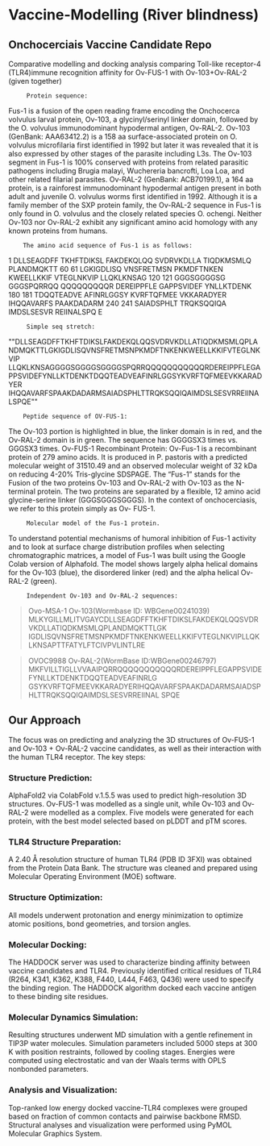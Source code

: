 # Vaccine-Modelling (River blindness)
## Onchocerciais Vaccine Candidate Repo

Comparative modelling and docking analysis comparing Toll-like receptor-4 (TLR4)immune recognition affinity for Ov-FUS-1 with Ov-103+Ov-RAL-2 (given together) 

         Protein sequence:
Fus-1 is a fusion of the open reading frame encoding the Onchocerca volvulus larval protein, Ov-103, 
a glycinyl/serinyl linker domain, followed by the O. volvulus
immunodominant hypodermal antigen, Ov-RAL-2. Ov-103 (GenBank: AAA63412.2) is a 158 aa
surface-associated protein on O. volvulus microfilaria first identified in 1992 but later it was
revealed that it is also expressed by other stages of the parasite including L3s. The Ov-103
segment in Fus-1 is 100% conserved with proteins from related parasitic pathogens including
Brugia malayi, Wuchereria bancrofti, Loa Loa, and other related filarial parasites. Ov-RAL-2
(GenBank: ACB70199.1), a 164 aa protein, is a rainforest immunodominant hypodermal antigen
present in both adult and juvenile O. volvulus worms first identified in 1992. Although it is a
family member of the SXP protein family, the Ov-RAL-2 sequence in Fus-1 is only found in O.
volvulus and the closely related species O. ochengi. Neither Ov-103 nor Ov-RAL-2 exhibit any
significant amino acid homology with any known proteins from humans. 
        
        The amino acid sequence of Fus-1 is as follows:
1 DLLSEAGDFF TKHFTDIKSL FAKDEKQLQQ SVDRVKDLLA TIQDKMSMLQ PLANDMQKTT 60
61 LGKIGDLISQ VNSFRETMSN PKMDFTNKEN KWEELLKKIF VTEGLNKVIP LLQKLKNSAG 120
121 GGGSGGGGSG GGGSPQRRQQ QQQQQQQQQR DEREIPPFLE GAPPSVIDEF YNLLKTDENK 180
181 TDQQTEADVE AFINRLGGSY KVRFTQFMEE VKKARADYER IHQQAVARFS PAAKDADARM 240
241 SAIADSPHLT TRQKSQQIQA IMDSLSESVR REIINALSPQ E

         Simple seq stretch:

""DLLSEAGDFFTKHFTDIKSLFAKDEKQLQQSVDRVKDLLATIQDKMSMLQPLANDMQKTTLGKIGDLISQVNSFRETMSNPKMDFTNKENKWEELLKKIFVTEGLNKVIP 
LLQKLKNSAGGGGSGGGGSGGGGSPQRRQQQQQQQQQQQRDEREIPPFLEGAPPSVIDEFYNLLKTDENKTDQQTEADVEAFINRLGGSYKVRFTQFMEEVKKARADYER 
IHQQAVARFSPAAKDADARMSAIADSPHLTTRQKSQQIQAIMDSLSESVRREIINALSPQE""

        Peptide sequence of OV-FUS-1:
The Ov-103 portion is highlighted in blue, the linker domain is in red, and the Ov-RAL-2 domain 
is in green. The sequence has GGGGSX3 times vs. GGGSX3 times.
Ov-FUS-1 Recombinant Protein: Ov-Fus-1 is a recombinant protein of 279 amino acids. It is
produced in P. pastoris with a predicted molecular weight of 31510.49 and an observed
molecular weight of 32 kDa on reducing 4-20% Tris-glycine SDSPAGE. The “Fus-1” stands for
the Fusion of the two proteins Ov-103 and Ov-RAL-2 with Ov-103 as the N-terminal protein. The
two proteins are separated by a flexible, 12 amino acid glycine-serine linker
(GGGSGGGSGGGS). In the context of onchocerciasis, we refer to this protein simply as Ov-
FUS-1.

         Molecular model of the Fus-1 protein. 

To understand potential mechanisms of humoral inhibition of Fus-1 activity 
and to look at surface charge distribution profiles when selecting chromatographic 
matrices, a model of Fus-1 was built using the Google Colab version of Alphafold. 
The model shows largely alpha helical domains for the Ov-103 (blue), the
disordered linker (red) and the alpha helical Ov-RAL-2 (green).


         Independent Ov-103 and Ov-RAL-2 sequences:
>Ovo-MSA-1 Ov-103(Wormbase ID: WBGene00241039)
MLKYGILLMLITVGAYCDLLSEAGDFFTKHFTDIKSLFAKDEKQLQQSVDRVKDLLATIQDKMSMLQPLANDMQKTTLGK
IGDLISQVNSFRETMSNPKMDFTNKENKWEELLKKIFVTEGLNKVIPLLQKLKNSAPTTFATYLFTCIVPVLINTLRE
        
>OVOC9988 Ov-RAL-2(WormBase ID:WBGene00246797)
MKFVILLTIGLLVVAAIPQRRQQQQQQQQQQQRDEREIPPFLEGAPPSVIDEFYNLLKTDENKTDQQTEADVEAFINRLG
GSYKVRFTQFMEEVKKARADYERIHQQAVARFSPAAKDADARMSAIADSPHLTTRQKSQQIQAIMDSLSESVRREIINAL
SPQE


## Our Approach
The focus was on predicting and analyzing the 3D structures of Ov-FUS-1 and Ov-103 + Ov-RAL-2 vaccine candidates, 
as well as their interaction with the human TLR4 receptor. The key steps:

### Structure Prediction:
AlphaFold2 via ColabFold v.1.5.5 was used to predict high-resolution 3D structures.
Ov-FUS-1 was modelled as a single unit, while Ov-103 and Ov-RAL-2 were modelled as a complex.
Five models were generated for each protein, with the best model selected based on pLDDT and pTM scores.
### TLR4 Structure Preparation:
A 2.40 Å resolution structure of human TLR4 (PDB ID 3FXI) was obtained from the Protein Data Bank.
The structure was cleaned and prepared using Molecular Operating Environment (MOE) software.
### Structure Optimization:
All models underwent protonation and energy minimization to optimize atomic positions, bond geometries, and torsion angles.
### Molecular Docking:
The HADDOCK server was used to characterize binding affinity between vaccine candidates and TLR4.
Previously identified critical residues of TLR4 (R264, K341, K362, K388, F440, L444, F463, Q436) were used to specify the binding region.
The HADDOCK algorithm docked each vaccine antigen to these binding site residues.
### Molecular Dynamics Simulation:
Resulting structures underwent MD simulation with a gentle refinement in TIP3P water molecules.
Simulation parameters included 5000 steps at 300 K with position restraints, followed by cooling stages.
Energies were computed using electrostatic and van der Waals terms with OPLS nonbonded parameters.
### Analysis and Visualization:
Top-ranked low energy docked vaccine-TLR4 complexes were grouped based on fraction of common contacts and pairwise backbone RMSD.
Structural analyses and visualization were performed using PyMOL Molecular Graphics System.
